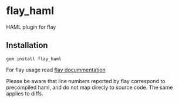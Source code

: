 flay_haml
=========

HAML plugin for flay

Installation
------------

    gem install flay_haml

For flay usage read [flay docummentation](https://github.com/seattlerb/flay)

Please be aware that line numbers reported by flay correspond to precompiled haml, and do not map direcly to source code.
The same applies to diffs.
